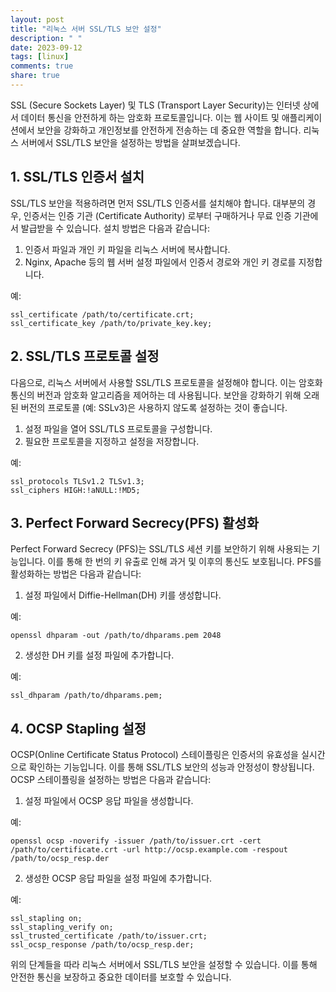 ```yaml
---
layout: post
title: "리눅스 서버 SSL/TLS 보안 설정"
description: " "
date: 2023-09-12
tags: [linux]
comments: true
share: true
---
```


SSL (Secure Sockets Layer) 및 TLS (Transport Layer Security)는 인터넷 상에서 데이터 통신을 안전하게 하는 암호화 프로토콜입니다. 이는 웹 사이트 및 애플리케이션에서 보안을 강화하고 개인정보를 안전하게 전송하는 데 중요한 역할을 합니다. 리눅스 서버에서 SSL/TLS 보안을 설정하는 방법을 살펴보겠습니다.

## 1. SSL/TLS 인증서 설치

SSL/TLS 보안을 적용하려면 먼저 SSL/TLS 인증서를 설치해야 합니다. 대부분의 경우, 인증서는 인증 기관 (Certificate Authority) 로부터 구매하거나 무료 인증 기관에서 발급받을 수 있습니다. 설치 방법은 다음과 같습니다:

1. 인증서 파일과 개인 키 파일을 리눅스 서버에 복사합니다.
2. Nginx, Apache 등의 웹 서버 설정 파일에서 인증서 경로와 개인 키 경로를 지정합니다.

예:

```shell
ssl_certificate /path/to/certificate.crt;
ssl_certificate_key /path/to/private_key.key;
```

## 2. SSL/TLS 프로토콜 설정

다음으로, 리눅스 서버에서 사용할 SSL/TLS 프로토콜을 설정해야 합니다. 이는 암호화 통신의 버전과 암호화 알고리즘을 제어하는 데 사용됩니다. 보안을 강화하기 위해 오래된 버전의 프로토콜 (예: SSLv3)은 사용하지 않도록 설정하는 것이 좋습니다.

1. 설정 파일을 열어 SSL/TLS 프로토콜을 구성합니다.
2. 필요한 프로토콜을 지정하고 설정을 저장합니다.

예:

```shell
ssl_protocols TLSv1.2 TLSv1.3;
ssl_ciphers HIGH:!aNULL:!MD5;
```

## 3. Perfect Forward Secrecy(PFS) 활성화

Perfect Forward Secrecy (PFS)는 SSL/TLS 세션 키를 보안하기 위해 사용되는 기능입니다. 이를 통해 한 번의 키 유출로 인해 과거 및 이후의 통신도 보호됩니다. PFS를 활성화하는 방법은 다음과 같습니다:

1. 설정 파일에서 Diffie-Hellman(DH) 키를 생성합니다. 

예:

```shell
openssl dhparam -out /path/to/dhparams.pem 2048
```

2. 생성한 DH 키를 설정 파일에 추가합니다.

예:

```shell
ssl_dhparam /path/to/dhparams.pem;
```

## 4. OCSP Stapling 설정

OCSP(Online Certificate Status Protocol) 스테이플링은 인증서의 유효성을 실시간으로 확인하는 기능입니다. 이를 통해 SSL/TLS 보안의 성능과 안정성이 향상됩니다. OCSP 스테이플링을 설정하는 방법은 다음과 같습니다:

1. 설정 파일에서 OCSP 응답 파일을 생성합니다.

예:

```shell
openssl ocsp -noverify -issuer /path/to/issuer.crt -cert /path/to/certificate.crt -url http://ocsp.example.com -respout /path/to/ocsp_resp.der
```

2. 생성한 OCSP 응답 파일을 설정 파일에 추가합니다.

예:

```shell
ssl_stapling on;
ssl_stapling_verify on;
ssl_trusted_certificate /path/to/issuer.crt;
ssl_ocsp_response /path/to/ocsp_resp.der;
```

위의 단계들을 따라 리눅스 서버에서 SSL/TLS 보안을 설정할 수 있습니다. 이를 통해 안전한 통신을 보장하고 중요한 데이터를 보호할 수 있습니다.